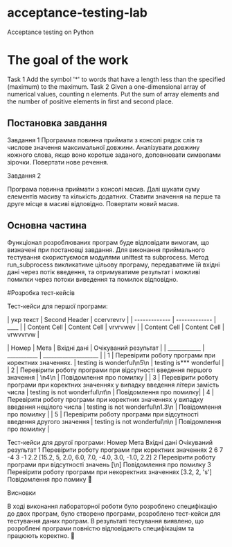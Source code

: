 # acceptance-testing-lab
Acceptance testing on Python

# The goal of the work

Task 1
Add the symbol '*' to words that have a length less than the specified (maximum) to the maximum.
Task 2
Given a one-dimensional array of numerical values, counting n elements. 
Put the sum of array elements and the number of positive elements in first and second place.

## Постановка завдання

Завдання 1
Программа повинна приймати з консолі рядок слів та числове значення максимальної довжини. 
Аналізувати довжину кожного слова, якщо воно коротше заданого, доповнювати символами зірочки. Повертати нове речення.

Завдання 2
	
Програма повинна приймати з консолі масив. Далі шукати суму елементів масиву та кількість додатних. 
Ставити значення на перше та друге місце в масиві відповідно. Повертати новий масив.


## Основна частина

Функціонал розроблюваних програм буде відповідати вимогам, що визначені при постановці завдання.
Для виконання приймального тестування скористуємося модулями unittest та subprocess.
Метод run_subprocess викликатиме цільову програму, передаватиме їй вхідні дані через потік введення, 
та отримуватиме результат і можливі помилки через потоки виведення та помилок відповідно.

#Розробка тест-кейсів

Тест-кейси для першої програми:

| укр текст  | Second Header | ccervrevrv | 
| ------------- | ------------- | ____ |
| Content Cell  | Content Cell  | vrvrvwev |
| Content Cell  | Content Cell  | vrwvvrvw | 


| Номер | Мета | Вхідні дані | Очікуваний результат |
| ____________ | ___________ | ____________________ |
| 1 | Перевірити роботу програми при коректних значеннях. | testing is wonderful\n5\n | testing is*** wonderful |
| 2 | Перевірити роботу програми при відсутності введення першого значення | \n4\n | Повідомлення про помилку |
| 3 | Перевірити роботу програми при коректних значеннях у випадку введення літери замість числа | testing is not wonderful\nt\n |  Повідомлення про помилку|
| 4 | Перевірити роботу програми при коректних значеннях у випадку введення нецілого числа | testing is not wonderful\n1.3\n | Повідомлення про помилку |
| 5 | Перевірити роботу програми при відсутності введення другого значення | testing is not wonderful\n\n | Повідомлення про помилку |




Тест-кейси для другої програми:
Номер
Мета
Вхідні дані
Очікуваний результат
1
Перевірити роботу програми при коректних значеннях 
2 6 7 -4 3 -1 2.2
[15.2, 5, 2.0, 6.0, 7.0, -4.0, 3.0, -1.0, 2.2]
2
Перевірити роботу програми при відсутності значень
[\n]
Повідомлення про помилку
3
Перевірити роботу програми при некоректних значеннях 
[3.2, 2, 's']
Повідомлення про помику


Висновки

В ході виконання лабораторної роботи було розроблено специфікацію до двох програм, було створено програми, розроблено тест-кейси для тестування даних програм. В результаті тестування виявлено, що розроблені програми повністю відповідають специфікаціям та працюють коректно.

